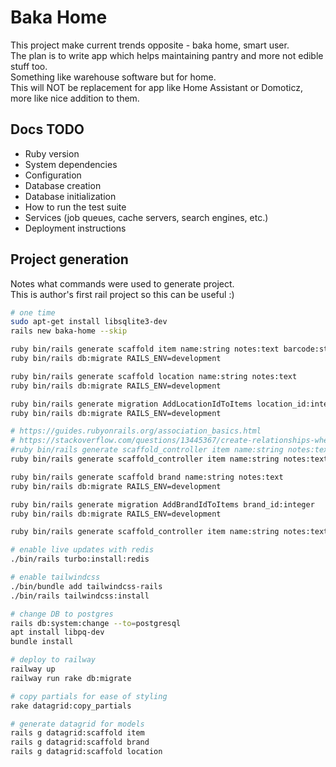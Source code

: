 # Baka Home

This project make current trends opposite - baka home, smart user.  
The plan is to write app which helps maintaining pantry and more not edible stuff too.  
Something like warehouse software but for home.  
This will NOT be replacement for app like Home Assistant or Domoticz, more like nice addition to them.

## Docs TODO

* Ruby version
* System dependencies
* Configuration
* Database creation
* Database initialization
* How to run the test suite
* Services (job queues, cache servers, search engines, etc.)
* Deployment instructions

## Project generation

Notes what commands were used to generate project.  
This is author's first rail project so this can be useful :)

```bash
# one time
sudo apt-get install libsqlite3-dev
rails new baka-home --skip

ruby bin/rails generate scaffold item name:string notes:text barcode:string valid_to:datetime
ruby bin/rails db:migrate RAILS_ENV=development

ruby bin/rails generate scaffold location name:string notes:text
ruby bin/rails db:migrate RAILS_ENV=development

ruby bin/rails generate migration AddLocationIdToItems location_id:integer
ruby bin/rails db:migrate RAILS_ENV=development

# https://guides.rubyonrails.org/association_basics.html
# https://stackoverflow.com/questions/13445367/create-relationships-when-scaffolding
#ruby bin/rails generate scaffold_controller item name:string notes:text barcode:string valid_to:datetime location:references --skip-collision-check
ruby bin/rails generate scaffold_controller item name:string notes:text barcode:string valid_to:datetime location:belongs_to --skip-collision-check

ruby bin/rails generate scaffold brand name:string notes:text
ruby bin/rails db:migrate RAILS_ENV=development

ruby bin/rails generate migration AddBrandIdToItems brand_id:integer
ruby bin/rails db:migrate RAILS_ENV=development

ruby bin/rails generate scaffold_controller item name:string notes:text barcode:string valid_to:datetime location:belongs_to brand:belongs_to --skip-collision-check

# enable live updates with redis
./bin/rails turbo:install:redis

# enable tailwindcss
./bin/bundle add tailwindcss-rails
./bin/rails tailwindcss:install

# change DB to postgres
rails db:system:change --to=postgresql
apt install libpq-dev
bundle install

# deploy to railway
railway up
railway run rake db:migrate

# copy partials for ease of styling 
rake datagrid:copy_partials

# generate datagrid for models
rails g datagrid:scaffold item
rails g datagrid:scaffold brand
rails g datagrid:scaffold location

```
